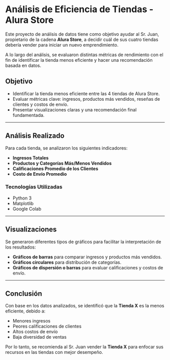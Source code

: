 # Análisis de Eficiencia de Tiendas - Alura Store

Este proyecto de análisis de datos tiene como objetivo ayudar al Sr. Juan, propietario de la cadena **Alura Store**, a decidir cuál de sus cuatro tiendas debería vender para iniciar un nuevo emprendimiento.

A lo largo del análisis, se evaluaron distintas métricas de rendimiento con el fin de identificar la tienda menos eficiente y hacer una recomendación basada en datos.

##  Objetivo

- Identificar la tienda menos eficiente entre las 4 tiendas de Alura Store.
- Evaluar métricas clave: ingresos, productos más vendidos, reseñas de clientes y costos de envío.
- Presentar visualizaciones claras y una recomendación final fundamentada.

---

##  Análisis Realizado

Para cada tienda, se analizaron los siguientes indicadores:

- **Ingresos Totales**
- **Productos y Categorías Más/Menos Vendidos**
- **Calificaciones Promedio de los Clientes**
- **Costo de Envío Promedio**

###  Tecnologías Utilizadas

- Python 3
- Matplotlib
- Google Colab

---

##  Visualizaciones

Se generaron diferentes tipos de gráficos para facilitar la interpretación de los resultados:

- **Gráficos de barras** para comparar ingresos y productos más vendidos.
- **Gráficos circulares** para distribución de categorías.
- **Gráficos de dispersión o barras** para evaluar calificaciones y costos de envío.

---

##  Conclusión

Con base en los datos analizados, se identificó que la **Tienda X** es la menos eficiente, debido a:

- Menores ingresos
- Peores calificaciones de clientes
- Altos costos de envío
- Baja diversidad de ventas

Por lo tanto, se recomienda al Sr. Juan vender la **Tienda X** para enfocar sus recursos en las tiendas con mejor desempeño.
